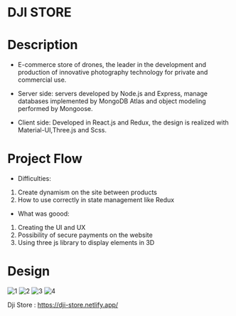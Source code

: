 # DJI STORE
# Description
* E-commerce store of drones, the leader in the development and production of innovative photography technology for private and commercial use.
  
* Server side: servers developed by Node.js and Express, manage databases implemented by MongoDB Atlas and object modeling performed by Mongoose.
  
* Client side: Developed in React.js and Redux, the design is realized with Material-UI,Three.js and Scss.
# Project Flow
* Difficulties:
1. Create dynamism on the site between products
2. How to use correctly in state management like Redux
* What was goood:
1. Creating the UI and UX
2. Possibility of secure payments on the website
3. Using three js library to display elements in 3D
#  Design

![1](https://user-images.githubusercontent.com/105584546/204162830-7228ab0e-0573-4aca-8b8b-22822a6206ce.jpg)
![2](https://user-images.githubusercontent.com/105584546/204162835-9c801f2c-514e-4d87-94b3-2cf5322457eb.jpg)
![3](https://user-images.githubusercontent.com/105584546/204162840-6c92ae06-e826-4d10-b124-c74728180297.jpg)
![4](https://user-images.githubusercontent.com/105584546/204162843-f49e7ed0-331d-4979-a686-4d17503d31d7.jpg)

Dji Store : https://dji-store.netlify.app/

